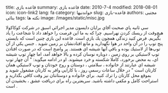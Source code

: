 title: قاعده بازی
summary: قاعده بازی
date: 2010-7-4
modified: 2018-08-01
icon:  icon-link2
lang: fa
category: خواندنیها
slug: قاعده-بازی
authors: مجتبی بنائی
tags: نکته ها
image: /images/static/misc.jpg

سي ثانيه پاي صحبت آقاي برايان دايسون مدير اجرائي اسبق در شركت كوكاكولا  هيچ‌وقت از ريسك كردن نهراسيم.  چرا كه به ما اين فرصت را خواهد داد  تا شجاعت را ياد بگيريم.  فرض كنيد زندگي همچون يك بازي است. قاعده اين بازي چنين است كه بايستي پنج توپ را در آن واحد در هوا نگهداريد و مانع افتادنشان بر زمين شويد .  جنس يكي از آن توپ‌ها از لاستيك بوده و باقي آنها شيشه ‌اي هستند. پر واضح است كه در صورت افتادن توپ لاستيكي بر روي زمين ، دوباره نوسان كرده و بالا خواهد آمد، اما چهار توپ شيشه ‌اي، به محض برخورد، كاملا شكسته و خرد ميشوند.  او در ادامه ميگويد: " آن چهار توپ شيشه‌ اي عبارتند از خانواده ، سلامتي ، دوستان و روح خودتان و توپ لاستيكي همان كارتان است " در خلال ساعات رسمي روز ، با كارايي وافر به كارتان مشغول شويد و بموقع محل كارتان را ترك كنيد. براي خانواده و دوستانتان نيز وقت كافي بگذاريد و استراحت كامل و مكفي داشته باشيد.  سريعترين راه براي دريافت عشق ، بخشيدن آن است .